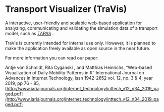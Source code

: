 # Transport Visualizer (TraVis)

A interactive, user-friendly and scalable web-based application for analyzing, communicating and validating the simulation data of a transport model, such as [_TAPAS_](https://www.dlr.de/vf/en/desktopdefault.aspx/tabid-12751/22270_read-29381)
. 

TraVis is currently intended for internal use only. However, it is planned to make the application freely available as open source in the near future. 

For more information you can read our paper:

Antje von Schmidt, Rita Cyganski , and Matthias Heinrichs, “Web-based Visualization of Daily Mobility Patterns in R”
International Journal on Advances in Internet Technology, issn 1942-2652 
vol. 12, no. 3 & 4, year 2019, pp 76 - 85, [http://www.iariajournals.org/internet_technology/inttech_v12_n34_2019_paged.pdf](http://www.iariajournals.org/internet_technology/inttech_v12_n34_2019_paged.pdf)
